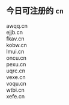 
## 今日可注册的 `cn`
>
awqq.cn   
ejjb.cn   
fkav.cn   
kobw.cn   
lmui.cn   
oncu.cn   
pexu.cn   
uqrc.cn   
vexe.cn   
voqu.cn   
wtbi.cn   
xefe.cn   


